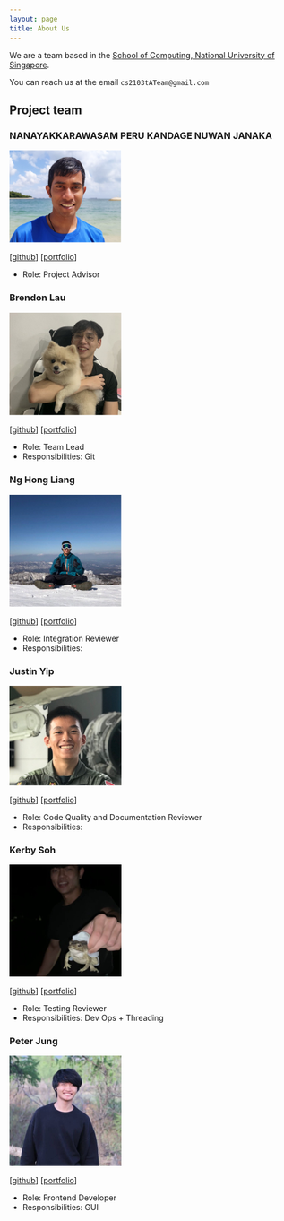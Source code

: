 ```yaml
---
layout: page
title: About Us
---
```


We are a team based in the [School of Computing, National University of Singapore](http://www.comp.nus.edu.sg).

You can reach us at the email `cs2103tATeam@gmail.com`

## Project team

### NANAYAKKARAWASAM PERU KANDAGE NUWAN JANAKA

<img src="images/janakanuwan.png" width="200px">


[[github](https://github.com/janakanuwan)]
[[portfolio](team/janakanuwan.html)]

* Role: Project Advisor

### Brendon Lau

<img src="images/brendonlau.png" width="200px">


[[github](https://github.com/BrendonLau)]
[[portfolio](team/brendonlau.html)]

* Role: Team Lead
* Responsibilities: Git

### Ng Hong Liang

<img src="images/jinnhl.png" width="200px">

[[github](http://github.com/jinnhl)]
[[portfolio](team/jinnhl.html)]

* Role: Integration Reviewer
* Responsibilities:

### Justin Yip

<img src="images/justinyjt.png" width="200px">

[[github](http://github.com/justinyjt)] [[portfolio](team/justinyjt.html)]

* Role: Code Quality and Documentation Reviewer
* Responsibilities:

### Kerby Soh

<img src="images/kerbysoh.png" width="200px">

[[github](http://github.com/kerbysoh)]
[[portfolio](team/kerbysoh.html)]

* Role: Testing Reviewer
* Responsibilities: Dev Ops + Threading

### Peter Jung

<img src="images/petermonky.png" width="200px">

[[github](http://github.com/petermonky)]
[[portfolio](team/petermonky.html)]

* Role: Frontend Developer
* Responsibilities: GUI
